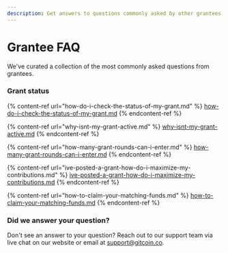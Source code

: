 ```yaml
---
description: Get answers to questions commonly asked by other grantees.
---
```


# Grantee FAQ

We've curated a collection of the most commonly asked questions from grantees.&#x20;

### Grant status

{% content-ref url="how-do-i-check-the-status-of-my-grant.md" %}
[how-do-i-check-the-status-of-my-grant.md](how-do-i-check-the-status-of-my-grant.md)
{% endcontent-ref %}

{% content-ref url="why-isnt-my-grant-active.md" %}
[why-isnt-my-grant-active.md](why-isnt-my-grant-active.md)
{% endcontent-ref %}

{% content-ref url="how-many-grant-rounds-can-i-enter.md" %}
[how-many-grant-rounds-can-i-enter.md](how-many-grant-rounds-can-i-enter.md)
{% endcontent-ref %}

{% content-ref url="ive-posted-a-grant-how-do-i-maximize-my-contributions.md" %}
[ive-posted-a-grant-how-do-i-maximize-my-contributions.md](ive-posted-a-grant-how-do-i-maximize-my-contributions.md)
{% endcontent-ref %}

{% content-ref url="how-to-claim-your-matching-funds.md" %}
[how-to-claim-your-matching-funds.md](how-to-claim-your-matching-funds.md)
{% endcontent-ref %}

### Did we answer your question?

Don't see an answer to your question? Reach out to our support team via live chat on our website or email at [support@gitcoin.co](mailto:support@gitcoin.co).

